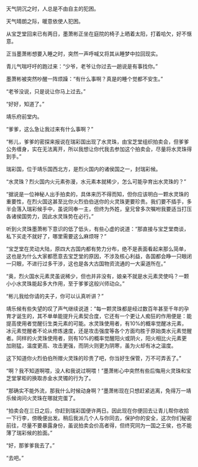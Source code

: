 天气阴沉之时，人总是不由自主的犯困。

天气晴朗之际，暖意依使人犯困。

从宝芝堂回来已有两日，墨萧彬正坐在庭院的椅子上晒着太阳，打着哈欠，好不惬意。

正当墨萧彬想要入睡之时，突然一声呼喊又将其从睡梦中拉回现实。

青儿气喘吁吁的跑过来：“少爷，老爷让你过去一趟说是有事找你。”

墨萧彬被突然吵醒一阵烦躁：“有什么事啊？真是的睡个觉都不安生。”

“老爷没说，只是说让你马上过去。”

“好好，知道了。”

靖乐府前堂内。

“爹爹，这么急让我过来有什么事啊？”

“彬儿，爹爹的密探来报说在瑞彩国出现了水灵珠，由宝芝堂组织拍卖会，但爹爹公务缠身，实在无法离开，所以我想让你代我去参加这个拍卖会，尽量将水灵珠得到手。”

瑞彩国，位于靖乐国西北方，是烈火国内的诸侯国之一，封瑞彩候。

“水灵珠？烈火国内火元素弥漫，水元素本就稀少，怎么可能孕育出水灵珠的？”

“据说是一位神秘人出手拍卖的，具体来历不得而知，但你应该明白一颗水灵珠的重要性，在烈火国这甚至比你火烈伯伯送你的火灵珠更要珍贵。我们要不插手，多半会落入瑞彩候手中，虽说同奉一主，但终为外姓，皇兄曾多次嘱咐我要适当打压各诸侯国势力，因此水灵珠势在必行。”

听到火灵珠墨萧彬下意识的低了低头，有些心虚的说道：“那直接与宝芝堂商谈，私下买走不就好了，哪里需要这么麻烦呀？”

“宝芝堂在灵动大陆，原四大古国内都有势力分布，绝不是表面看起来那么简单，这也是为什么大家都愿意去宝芝堂的原因，不涉及核心利益，各国都会睁一只眼闭一只眼，不进行过多干涉，这也是各大古国物资流通的一大渠道所在。”

“奥，烈火国水元素灵虽说稀少，但也并非没有，娘亲不就是水元素灵使吗？一颗小小水灵珠能起多大作用，至于爹爹这般兴师动众。”

“彬儿我给你请的夫子，你可以认真听讲？”

靖乐候有些失望的叹了声气继续说道：“每一颗灵珠都是经过数百年甚至千年的孕育才诞生的，其不单单能提升元素契合度，它还有一个更让人痴狂的作用便是：能提高使用者觉醒衍生类元素的可能。水灵珠使用者，有10%的概率觉醒冰元素，冰元素觉醒者不论从修炼速度，还是攻击强度等各个方面均胜于原始类水元素觉醒者。同样的火灵珠使用者，则有10%的概率觉醒阳火或阴火，阳火相比火元素更加刚猛，温度更高、攻击更强，而阴火则更为阴寒，虽为火却有冰之温度。

这下知道你火烈伯伯所赠火灵珠的珍贵了吧，你当好生保管，万不可弄丢了。”

“啊？我不知道啊喂，没人和我说过啊喂！”墨萧彬心中突然有些后悔用火灵珠和宝芝堂掌柜的换取赤金水灵镯的行为了。

“那确实不能外流，那我什么时候动身啊？”墨萧彬现在只想赶紧逃离，免得万一靖乐候询问火灵珠在哪就完蛋了。

“拍卖会在三日之后，你赶到瑞彩国便许两日。因此现在你便回去让青儿帮你收拾一下行李，傍晚便出发。稍后我派几个人与你同去，保护你的安全，这次你们秘密前往，尽量不要暴露身份，虽说拍卖会价高者得，但终究同为一国之王侯，也不能薄了瑞彩候的脸面。”

“好，那爹爹我去了。”

“去吧。”


